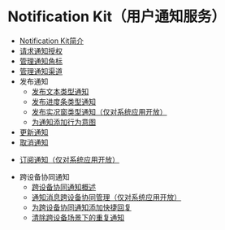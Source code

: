 # Notification Kit（用户通知服务）<!--notification-kit-->

<!--Kit: Notification Kit-->
<!--Subsystem: Notification-->
<!--Owner: @peixu-->
<!--Designer: @dongqingran; @wulong158-->
<!--Tester: @wanghong1997-->
<!--Adviser: @fang-jinxu-->

- [Notification Kit简介](notification-overview.md)
- [请求通知授权](notification-enable.md)
- [管理通知角标](notification-badge.md)
- [管理通知渠道](notification-slot.md)
- 发布通知<!--publish-notification-->
  - [发布文本类型通知](text-notification.md)
  - [发布进度条类型通知](progress-bar-notification.md)
  <!--Del-->
  - [发布实况窗类型通知（仅对系统应用开放）](live-view-notification-sys.md)
  <!--DelEnd-->
  - [为通知添加行为意图](notification-with-wantagent.md)
- [更新通知](notification-update.md)
- [取消通知](notification-cancel.md)
<!--Del-->
- [订阅通知（仅对系统应用开放）](notification-subscription-sys.md)
<!--DelEnd-->
- 跨设备协同通知<!--notification-distributed-->
  - [跨设备协同通知概述](notification-distributed-overview.md)
    <!--Del-->
  - [通知消息跨设备协同管理（仅对系统应用开放）](notification-distributed-notdistributed-sys.md)
  <!--DelEnd-->
  - [为跨设备协同通知添加快捷回复](notification-quickreply.md)
  - [清除跨设备场景下的重复通知](notification-distributed-messageid.md)

